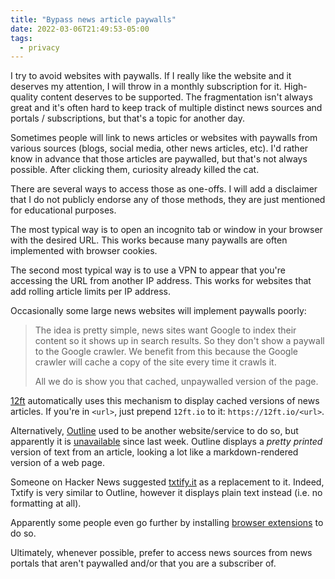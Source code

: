 ```yaml
---
title: "Bypass news article paywalls"
date: 2022-03-06T21:49:53-05:00
tags:
  - privacy
---
```


I try to avoid websites with paywalls. If I really like the website and it
deserves my attention, I will throw in a monthly subscription for it.
High-quality content deserves to be supported. The fragmentation isn't always
great and it's often hard to keep track of multiple distinct news sources and
portals / subscriptions, but that's a topic for another day.

Sometimes people will link to news articles or websites with paywalls from
various sources (blogs, social media, other news articles, etc). I'd rather
know in advance that those articles are paywalled, but that's not always
possible. After clicking them, curiosity already killed the cat.

There are several ways to access those as one-offs. I will add a disclaimer
that I do not publicly endorse any of those methods, they are just mentioned
for educational purposes.

<!--more-->

The most typical way is to open an incognito tab or window in your browser with
the desired URL. This works because many paywalls are often implemented with
browser cookies.

The second most typical way is to use a VPN to appear that you're accessing the
URL from another IP address. This works for websites that add rolling article
limits per IP address.

Occasionally some large news websites will implement paywalls poorly:

> The idea is pretty simple, news sites want Google to index their content so
> it shows up in search results. So they don't show a paywall to the Google
> crawler. We benefit from this because the Google crawler will cache a copy of
> the site every time it crawls it.
>
> All we do is show you that cached, unpaywalled version of the page.

[12ft](https://12ft.io/) automatically uses this mechanism to display cached
versions of news articles. If you're in `<url>`, just prepend `12ft.io` to it:
`https://12ft.io/<url>`.

Alternatively, [Outline](https://outline.com/) used to be another
website/service to do so, but apparently it is
[unavailable](https://news.ycombinator.com/item?id=30564665) since last week.
Outline displays a _pretty printed_ version of text from an article, looking a
lot like a markdown-rendered version of a web page.

Someone on Hacker News suggested [txtify.it](https://txtify.it/) as a
replacement to it. Indeed, Txtify is very similar to Outline, however it
displays plain text instead (i.e. no formatting at all).

Apparently some people even go further by installing [browser
extensions](https://github.com/iamadamdev/bypass-paywalls-chrome) to do so.

Ultimately, whenever possible, prefer to access news sources from news portals
that aren't paywalled and/or that you are a subscriber of.
